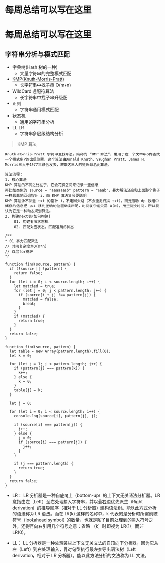 # 每周总结可以写在这里

# 每周总结可以写在这里

## 字符串分析与模式匹配

- 字典树(Hash 树的一种)
  - 大量字符串的完整模式匹配
- [KMP(Knuth-Morris-Pratt)](https://zh.wikipedia.org/wiki/%E5%85%8B%E5%8A%AA%E6%96%AF-%E8%8E%AB%E9%87%8C%E6%96%AF-%E6%99%AE%E6%8B%89%E7%89%B9%E7%AE%97%E6%B3%95)
  - 长字符串中找子串 O(m+n)
- WildCard 通配符算法
  - 长字符串中找子串升级版
- 正则
  - 字符串通用模式匹配
- 状态机
  - 通用的字符串分析
- LL LR
  - 字符串多层级结构分析

> KMP 算法

    Knuth-Morris-Pratt 字符串查找算法，简称为 “KMP 算法”，常用于在一个文本串S内查找一个模式串P的出现位置，这个算法由Donald Knuth、Vaughan Pratt、James H. Morris三人于1977年联合发表，故取这三人的姓氏命名此算法。

    算法流程：
    1. 核心算法
    KMP 算法的不同之处在于，它会花费空间来记录一些信息，
    再比如类似的 source = "aaaaaaab" pattern = "aaab"，暴力解法还会和上面那个例子一样蠢蠢地回退指针 i，而 KMP 算法又会耍聪明
    KMP 算法永不回退 txt 的指针 i，不走回头路（不会重复扫描 txt），而是借助 dp 数组中储存的信息把 pat 移到正确的位置继续匹配，时间复杂度只需 O(N)，用空间换时间，所以我认为它是一种动态规划算法。
    2. 构建next表(如何构建)
        01. 构建有限状态机
        02. 匹配对应状态，匹配准确的状态
```
/**
* 01 暴力匹配算法
// 时间复杂度为O(m*n) 
// 双层for循环
*/

function find(source, pattern) {
  if (!source || !pattern) {
    return false;
  }
  for (let i = 0; i < source.length; i++) {
    let matched = true;
    for (let j = 0; j < pattern.length; j++) {
      if (source[i + j] !== pattern[j]) {
        matched = false;
        break;
      }
    }
    if (matched) {
      return true;
    }
  }
  return false;
}
```

```
function find(source, pattern) {
  let table = new Array(pattern.length).fill(0);
  let k = 0;

  for (let j = 1; j < pattern.length; j++) {
    if (pattern[j] === pattern[k]) {
      k++;
    } else {
      k = 0;
    }
    table[j] = k;
  }

  let j = 0;

  for (let i = 0; i < source.length; i++) {
    console.log(source[i], pattern[j], j);

    if (source[i] === pattern[j]) {
      j++;
    } else {
      j = 0;
      if (source[i] === pattern[j]) {
        j++;
      }
    }

    if (j === pattern.length) {
      return true;
    }
  }
  return false;
}
```

- LR： LR 分析器是一种自底向上（bottom-up）的上下文无关语法分析器。LR 意指由左（Left）至右处理输入字符串，并以最右边优先派生（Right derivation）的推导顺序（相对于 LL 分析器）建构语法树。能以此方式分析的语法称为 LR 语法。而在 LR(k) 这样的名称中，k 代表的是分析时所需前瞻符号（lookahead symbol）的数量，也就是除了目前处理到的输入符号之外，还得再向右引用几个符号之意；省略 （k）时即视为 LR(1)，而非 LR(0)。

* LL： LL 分析器是一种处理某些上下文无关文法的自顶向下分析器。因为它从左（Left）到右处理输入，再对句型执行最左推导出语法树（Left derivation，相对于 LR 分析器）。能以此方法分析的文法称为 LL 文法。